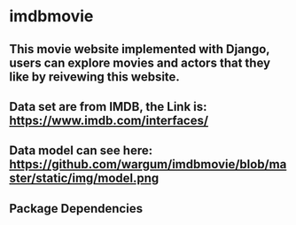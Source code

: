 # imdbmovie

## This movie website implemented with Django, users can explore movies and actors that they like by reivewing this website. 

## Data set are from IMDB, the Link is:  https://www.imdb.com/interfaces/

## Data model can see here: https://github.com/wargum/imdbmovie/blob/master/static/img/model.png

## Package Dependencies
